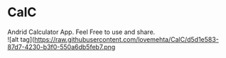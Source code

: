 # CalC
Andrid Calculator App. Feel Free to use and share.  
![alt tag](https://raw.githubusercontent.com/lovemehta/CalC/d5d1e583-87d7-4230-b3f0-550a6db5feb7.png
